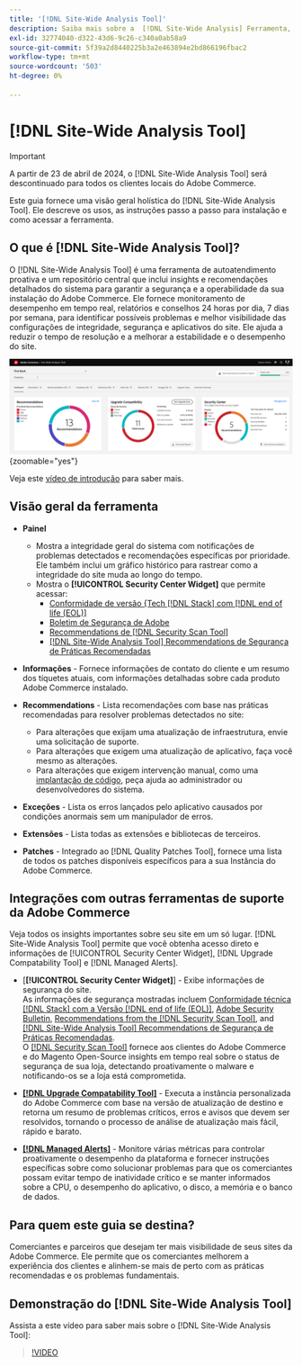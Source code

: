 ```yaml
---
title: '[!DNL Site-Wide Analysis Tool]'
description: Saiba mais sobre a  [!DNL Site-Wide Analysis] Ferramenta, seus usos, o processo de instalação e como obter acesso
exl-id: 32774040-d322-43d6-9c26-c340a0ab58a9
source-git-commit: 5f39a2d8440225b3a2e463894e2bd866196fbac2
workflow-type: tm+mt
source-wordcount: '503'
ht-degree: 0%

---
```


# [!DNL Site-Wide Analysis Tool]

>[!IMPORTANT]
>
>A partir de 23 de abril de 2024, o [!DNL Site-Wide Analysis Tool] será descontinuado para todos os clientes locais do Adobe Commerce.

Este guia fornece uma visão geral holística do [!DNL Site-Wide Analysis Tool]. Ele descreve os usos, as instruções passo a passo para instalação e como acessar a ferramenta.

## O que é [!DNL Site-Wide Analysis Tool]?

O [!DNL Site-Wide Analysis Tool] é uma ferramenta de autoatendimento proativa e um repositório central que inclui insights e recomendações detalhados do sistema para garantir a segurança e a operabilidade da sua instalação do Adobe Commerce. Ele fornece monitoramento de desempenho em tempo real, relatórios e conselhos 24 horas por dia, 7 dias por semana, para identificar possíveis problemas e melhor visibilidade das configurações de integridade, segurança e aplicativos do site. Ele ajuda a reduzir o tempo de resolução e a melhorar a estabilidade e o desempenho do site.

![Painel da Ferramenta de Análise do Site](../../assets/tools/swat-dashboard.png){zoomable="yes"}

Veja este [vídeo de introdução](https://www.youtube.com/watch?v=KW2R8ki_RG4) para saber mais.

## Visão geral da ferramenta

- **Painel**
   - Mostra a integridade geral do sistema com notificações de problemas detectados e recomendações específicas por prioridade.<br>
Ele também inclui um gráfico histórico para rastrear como a integridade do site muda ao longo do tempo.
   - Mostra o **[!UICONTROL Security Center Widget]** que permite acessar:
      - [Conformidade de versão &lbrace;Tech [!DNL Stack] com [!DNL end of life (EOL)]](https://experienceleague.adobe.com/docs/commerce-operations/installation-guide/system-requirements.html?lang=pt-BR)
      - [Boletim de Segurança de Adobe](https://helpx.adobe.com/br/security/security-bulletin.html)
      - [Recommendations de [!DNL Security Scan Tool]](https://experienceleague.adobe.com/docs/commerce-admin/systems/security/security-scan.html?lang=pt-BR)
      - [[!DNL Site-Wide Analysis Tool] Recommendations de Segurança de Práticas Recomendadas](https://experienceleague.adobe.com/docs/commerce-operations/tools/site-wide-analysis-tool/recommendations.html?lang=pt-BR)

- **Informações** - Fornece informações de contato do cliente e um resumo dos tíquetes atuais, com informações detalhadas sobre cada produto Adobe Commerce instalado.

- **Recommendations** - Lista recomendações com base nas práticas recomendadas para resolver problemas detectados no site:
   - Para alterações que exijam uma atualização de infraestrutura, envie uma solicitação de suporte.
   - Para alterações que exigem uma atualização de aplicativo, faça você mesmo as alterações.
   - Para alterações que exigem intervenção manual, como uma [implantação de código](https://experienceleague.adobe.com/docs/commerce-cloud-service/user-guide/architecture/pro-develop-deploy-workflow.html?lang=pt-BR#deployment-workflow), peça ajuda ao administrador ou desenvolvedores do sistema.

- **Exceções** - Lista os erros lançados pelo aplicativo causados por condições anormais sem um manipulador de erros.

- **Extensões** - Lista todas as extensões e bibliotecas de terceiros.

- **Patches** - Integrado ao [!DNL Quality Patches Tool], fornece uma lista de todos os patches disponíveis específicos para a sua Instância do Adobe Commerce.

## Integrações com outras ferramentas de suporte da Adobe Commerce

Veja todos os insights importantes sobre seu site em um só lugar. [!DNL Site-Wide Analysis Tool] permite que você obtenha acesso direto e informações de [!UICONTROL Security Center Widget], [!DNL Upgrade Compatability Tool] e [!DNL Managed Alerts].

- [**[!UICONTROL Security Center Widget]**] - Exibe informações de segurança do site.<br>
As informações de segurança mostradas incluem [Conformidade técnica [!DNL Stack] com a Versão [!DNL end of life (EOL)]](https://experienceleague.adobe.com/docs/commerce-operations/installation-guide/system-requirements.html?lang=pt-BR), [Adobe Security Bulletin](https://helpx.adobe.com/br/security/security-bulletin.html), [Recommendations from the [!DNL Security Scan Tool]](https://experienceleague.adobe.com/docs/commerce-admin/systems/security/security-scan.html?lang=pt-BR), and [[!DNL Site-Wide Analysis Tool] Recommendations de Segurança de Práticas Recomendadas](https://experienceleague.adobe.com/docs/commerce-operations/tools/site-wide-analysis-tool/recommendations.html?lang=pt-BR).<br>
O [[!DNL Security Scan Tool]](https://experienceleague.adobe.com/docs/commerce-admin/systems/security/security-scan.html?lang=pt-BR) fornece aos clientes do Adobe Commerce e do Magento Open-Source insights em tempo real sobre o status de segurança de sua loja, detectando proativamente o malware e notificando-os se a loja está comprometida.

- [**[!DNL Upgrade Compatability Tool]**](../../upgrade/upgrade-compatibility-tool/overview.md) - Executa a instância personalizada do Adobe Commerce com base na versão de atualização de destino e retorna um resumo de problemas críticos, erros e avisos que devem ser resolvidos, tornando o processo de análise de atualização mais fácil, rápido e barato.

- [**[!DNL Managed Alerts]**](https://support.magento.com/hc/en-us/sections/360010758472-Managed-alerts-for-Adobe-Commerce) - Monitore várias métricas para controlar proativamente o desempenho da plataforma e fornecer instruções específicas sobre como solucionar problemas para que os comerciantes possam evitar tempo de inatividade crítico e se manter informados sobre a CPU, o desempenho do aplicativo, o disco, a memória e o banco de dados.

## Para quem este guia se destina?

Comerciantes e parceiros que desejam ter mais visibilidade de seus sites da Adobe Commerce. Ele permite que os comerciantes melhorem a experiência dos clientes e alinhem-se mais de perto com as práticas recomendadas e os problemas fundamentais.

## Demonstração do [!DNL Site-Wide Analysis Tool]

Assista a este vídeo para saber mais sobre o [!DNL Site-Wide Analysis Tool]:

>[!VIDEO](https://video.tv.adobe.com/v/3412498?quality=12&captions=por_br)
